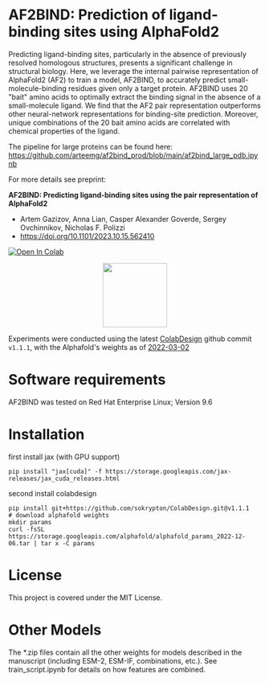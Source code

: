 # AF2BIND: Prediction of ligand-binding sites using AlphaFold2
Predicting ligand-binding sites, particularly in the absence of previously resolved homologous structures, presents a significant challenge in structural biology. Here, we leverage the internal pairwise representation of AlphaFold2 (AF2) to train a model, AF2BIND, to accurately predict small-molecule-binding residues given only a target protein. AF2BIND uses 20 "bait" amino acids to optimally extract the binding signal in the absence of a small-molecule ligand. We find that the AF2 pair representation outperforms other neural-network representations for binding-site prediction. Moreover, unique combinations of the 20 bait amino acids are correlated with chemical properties of the ligand.

The pipeline for large proteins can be found here: https://github.com/arteemg/af2bind_prod/blob/main/af2bind_large_pdb.ipynb

For more details see preprint:

**AF2BIND: Predicting ligand-binding sites using the pair representation of AlphaFold2**
* Artem Gazizov, Anna Lian, Casper Alexander Goverde, Sergey Ovchinnikov, Nicholas F. Polizzi
* https://doi.org/10.1101/2023.10.15.562410


<a href="https://colab.research.google.com/github/sokrypton/af2bind/blob/main/af2bind.ipynb">
  <img src="https://colab.research.google.com/assets/colab-badge.svg" alt="Open In Colab"/>
</a>

<p align="center"><img src="https://raw.githubusercontent.com/artemg97/af2bind_prod/main/logo.png" height="128" /></p>

Experiments were conducted using the latest [ColabDesign](https://github.com/sokrypton/ColabDesign) github commit `v1.1.1`, with the Alphafold's weights as of [2022-03-02](https://storage.googleapis.com/alphafold/alphafold_params_2022-03-02.tar)

# Software requirements

AF2BIND was tested on Red Hat Enterprise Linux; Version 9.6

# Installation

first install jax (with GPU support)

``` pip install "jax[cuda]" -f https://storage.googleapis.com/jax-releases/jax_cuda_releases.html ```

second install colabdesign

```
pip install git+https://github.com/sokrypton/ColabDesign.git@v1.1.1
# download alphafold weights
mkdir params
curl -fsSL https://storage.googleapis.com/alphafold/alphafold_params_2022-12-06.tar | tar x -C params
```

# License

This project is covered under the MIT License.

# Other Models
The *.zip files contain all the other weights for models described in the manuscript (including ESM-2, ESM-IF, combinations, etc.). See train_script.ipynb for details on how features are combined.
